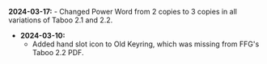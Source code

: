 **2024-03-17:**
    - Changed Power Word from 2 copies to 3 copies in all variations of Taboo 2.1 and 2.2.

- **2024-03-10:**
    - Added hand slot icon to Old Keyring, which was missing from FFG's Taboo 2.2 PDF.
